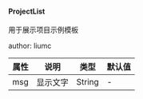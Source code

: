 #### ProjectList

用于展示项目示例模板

author: liumc



| 属性 | 说明     | 类型   | 默认值 |
| ---- | -------- | ------ | ------ |
| msg  | 显示文字 | String | -      |
